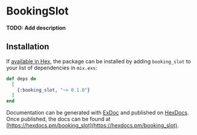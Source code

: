 # BookingSlot

**TODO: Add description**

## Installation

If [available in Hex](https://hex.pm/docs/publish), the package can be installed
by adding `booking_slot` to your list of dependencies in `mix.exs`:

```elixir
def deps do
  [
    {:booking_slot, "~> 0.1.0"}
  ]
end
```

Documentation can be generated with [ExDoc](https://github.com/elixir-lang/ex_doc)
and published on [HexDocs](https://hexdocs.pm). Once published, the docs can
be found at [https://hexdocs.pm/booking_slot](https://hexdocs.pm/booking_slot).

